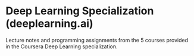 # Deep Learning Specialization (deeplearning.ai)

Lecture notes and programming assignments from the 5 courses provided in the Coursera Deep Learning specialization.
